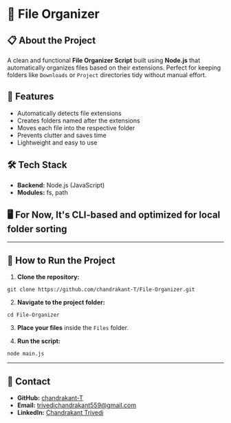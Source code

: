 # 📂 File Organizer

## 📋 About the Project
A clean and functional **File Organizer Script** built using **Node.js** that automatically organizes files based on their extensions. Perfect for keeping folders like `Downloads` or `Project` directories tidy without manual effort.

## 🌟 Features
- Automatically detects file extensions
- Creates folders named after the extensions
- Moves each file into the respective folder
- Prevents clutter and saves time
- Lightweight and easy to use

## 🛠️ Tech Stack
- **Backend:** Node.js (JavaScript)
- **Modules:** fs, path

## 🖥️ For Now, It's CLI-based and optimized for local folder sorting

---

## 🚀 How to Run the Project

1. **Clone the repository:**
  ```
  git clone https://github.com/chandrakant-T/File-Organizer.git
  ```

2. **Navigate to the project folder:**
  ```
  cd File-Organizer
  ```

3. **Place your files** inside the `Files` folder.

4. **Run the script:**
  ```
  node main.js
  ```

---

## 📧 Contact
- **GitHub:** [chandrakant-T](https://github.com/chandrakant-T)
- **Email:** [trivedichandrakant559@gmail.com](mailto:trivedichandrakant559@gmail.com)
- **LinkedIn:** [Chandrakant Trivedi](https://www.linkedin.com/in/chandrakant-trivedi/)
